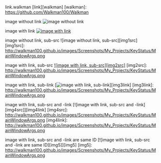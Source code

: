 link.walkman
[link][walkman]
  [walkman]: https://github.com/Walkman100/Walkman

image without link
![image without link](http://walkman100.github.io/images/Screenshots/My_Projects/KeyStatus/MainWindowArgs.png)

image with link
[![image with link](http://walkman100.github.io/images/Screenshots/My_Projects/KeyStatus/MainWindowArgs.png)](http://walkman100.github.io/images/Screenshots/My_Projects/KeyStatus/MainWindowArgs.png)

image without link, sub-src
![image without link, sub-src][img1src]
  [img1src]: http://walkman100.github.io/images/Screenshots/My_Projects/KeyStatus/MainWindowArgs.png

image with link, sub-src
[![image with link, sub-src][img2src]](http://walkman100.github.io/images/Screenshots/My_Projects/KeyStatus/MainWindowArgs.png)
  [img2src]: http://walkman100.github.io/images/Screenshots/My_Projects/KeyStatus/MainWindowArgs.png

image with link, sub-link
[![image with link, sub-link](http://walkman100.github.io/images/Screenshots/My_Projects/KeyStatus/MainWindowArgs.png)][img3link]
  [img3link]: http://walkman100.github.io/images/Screenshots/My_Projects/KeyStatus/MainWindowArgs.png

image with link, sub-src and -link
[![image with link, sub-src and -link][img4src]][img4link]
  [img4src]: http://walkman100.github.io/images/Screenshots/My_Projects/KeyStatus/MainWindowArgs.png
  [img4link]: http://walkman100.github.io/images/Screenshots/My_Projects/KeyStatus/MainWindowArgs.png

image with link, sub-src and -link are same ID
[![image with link, sub-src and -link are same ID][img5]][img5]
  [img5]: http://walkman100.github.io/images/Screenshots/My_Projects/KeyStatus/MainWindowArgs.png
